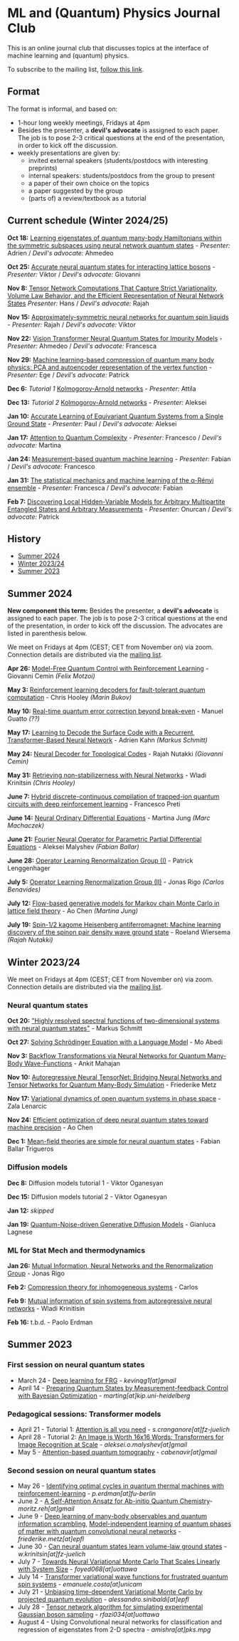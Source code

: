# ML and (Quantum) Physics Journal Club

This is an online journal club that discusses topics at the interface of machine learning and (quantum) physics.

To subscribe to the mailing list, [follow this link](https://www.listserv.dfn.de/sympa/subscribe/mlqp-journal-club?previous_action=info).

## Format

The format is informal, and based on:
* 1-hour long weekly meetings, Fridays at 4pm
* Besides the presenter, a **devil's advocate** is assigned to each paper. The job is to pose 2-3 critical questions at the end of the presentation, in order to kick off the discussion.
* weekly presentations are given by: 
    * invited external speakers (students/postdocs with interesting preprints)
    * internal speakers: students/postdocs from the group to present
    * a paper of their own choice on the topics
    * a paper suggested by the group
    * (parts of) a review/textbook as a tutorial

## Current schedule (Winter 2024/25)

**Oct 18:** [Learning eigenstates of quantum many-body Hamiltonians within the symmetric subspaces using neural network quantum states](https://arxiv.org/pdf/2407.20065) - *Presenter:* Adrien / *Devil's advocate:* Ahmedeo

**Oct 25:** [Accurate neural quantum states for interacting lattice bosons](https://arxiv.org/abs/2404.07869) - *Presenter:* Viktor / *Devil's advocate:* Giovanni

**Nov 8:** [Tensor Network Computations That Capture Strict Variationality, Volume Law Behavior, and the Efficient Representation of Neural Network States](https://arxiv.org/abs/2405.03797) *Presenter:* Hans / *Devil's advocate:* Rajah

**Nov 15:** [Approximately-symmetric neural networks for quantum spin liquids](https://arxiv.org/abs/2405.17541) - *Presenter:* Rajah / *Devil's advocate:* Viktor

**Nov 22:** [Vision Transformer Neural Quantum States for Impurity Models](https://arxiv.org/pdf/2408.13050) - *Presenter:* Ahmedeo / *Devil's advocate:* Francesca

**Nov 29:** [Machine learning-based compression of quantum many body physics: PCA and autoencoder representation of the vertex function](https://arxiv.org/abs/2403.15372) - *Presenter:* Ege / *Devil's advocate:* Patrick

**Dec 6:** *Tutorial 1* [Kolmogorov-Arnold networks](https://arxiv.org/pdf/2404.19756) - *Presenter:* Attila

**Dec 13:** *Tutorial 2* [Kolmogorov-Arnold networks](https://arxiv.org/pdf/2404.19756) - *Presenter:* Aleksei

**Jan 10:** [Accurate Learning of Equivariant Quantum Systems from a Single Ground State](https://arxiv.org/abs/2405.12309) - *Presenter:* Paul / *Devil's advocate:* Aleksei

**Jan 17:** [Attention to Quantum Complexity](https://arxiv.org/abs/2405.11632) - *Presenter:* Francesco / *Devil's advocate:* Martina

**Jan 24:** [Measurement-based quantum machine learning](https://arxiv.org/abs/2405.08319) - *Presenter:* Fabian / *Devil's advocate:* Francesco

**Jan 31:** [The statistical mechanics and machine learning of the α-Rényi ensemble](https://arxiv.org/abs/2404.04005) - *Presenter:* Francesca / *Devil's advocate:* Fabian

**Feb 7:** [Discovering Local Hidden-Variable Models for Arbitrary Multipartite Entangled States and Arbitrary Measurements](https://arxiv.org/pdf/2407.04673) - *Presenter:* Onurcan / *Devil's advocate:* Patrick


## History
- [Summer 2024](#summer-2024)
- [Winter 2023/24](#winter-2023/24)
- [Summer 2023](#summer-2023)

## Summer 2024

**New component this term:** Besides the presenter, a **devil's advocate** is assigned to each paper. The job is to pose 2-3 critical questions at the end of the presentation, in order to kick off the discussion. The advocates are listed in parenthesis below.

We meet on Fridays at 4pm (CEST; CET from November on) via zoom. Connection details are distributed via the [mailing list](https://www-mailman.uni-regensburg.de/mailman/listinfo/mlqp-journal-club).

**Apr 26:** [Model-Free Quantum Control with Reinforcement Learning](https://journals.aps.org/prx/abstract/10.1103/PhysRevX.12.011059) - Giovanni Cemin *(Felix Motzoi)*

**May 3:** [Reinforcement learning decoders for fault-tolerant quantum computation](https://iopscience.iop.org/article/10.1088/2632-2153/abc609) - Chris Hooley *(Marin Bukov)*

**May 10:** [Real-time quantum error correction beyond break-even](https://www.nature.com/articles/s41586-023-05782-6) - Manuel Guatto *(??)*

**May 17:** [Learning to Decode the Surface Code with a Recurrent, Transformer-Based Neural Network](https://arxiv.org/abs/2310.05900) - Adrien Kahn *(Markus Schmitt)*

**May 24:** [Neural Decoder for Topological Codes](https://journals.aps.org/prl/abstract/10.1103/PhysRevLett.119.030501) - Rajah Nutakki *(Giovanni Cemin)*

**May 31:** [Retrieving non-stabilizerness with Neural Networks](https://arxiv.org/pdf/2403.00919.pdf) - Wladi Krinitsin *(Chris Hooley)*

**June 7:** [Hybrid discrete-continuous compilation of trapped-ion quantum circuits with deep reinforcement learning](https://arxiv.org/abs/2307.05744) - Francesco Preti

**June 14:** [Neural Ordinary Differential Equations](https://arxiv.org/abs/1806.07366) - Martina Jung *(Marc Machaczek)*

**June 21:** [Fourier Neural Operator for Parametric Partial Differential Equations](https://arxiv.org/abs/2010.08895) - Aleksei Malyshev *(Fabian Ballar)*

**June 28:** [Operator Learning Renormalization Group (I)](https://arxiv.org/abs/2403.03199) - Patrick Lenggenhager 

**July 5:** [Operator Learning Renormalization Group (II)](https://arxiv.org/abs/2403.03199) - Jonas Rigo *(Carlos Benavides)*

**July 12:** [Flow-based generative models for Markov chain Monte Carlo in lattice field theory](https://arxiv.org/abs/1904.12072) - Ao Chen *(Martina Jung)*

**July 19:** [Spin-1/2 kagome Heisenberg antiferromagnet: Machine learning discovery of the spinon pair density wave ground state](https://arxiv.org/pdf/2401.02866.pdf) - Roeland Wiersema *(Rajah Nutakki)*


## Winter 2023/24

We meet on Fridays at 4pm (CEST; CET from November on) via zoom. Connection details are distributed via the [mailing list](https://www-mailman.uni-regensburg.de/mailman/listinfo/mlqp-journal-club).

### Neural quantum states

**Oct 20:** ["Highly resolved spectral functions of two-dimensional systems with neural quantum states"](https://arxiv.org/abs/2303.08184) - Markus Schmitt

**Oct 27:** [Solving Schrödinger Equation with a Language Model](https://arxiv.org/pdf/2307.09343.pdf) - Mo Abedi

**Nov 3:** [Backflow Transformations via Neural Networks for Quantum Many-Body Wave-Functions](
https://arxiv.org/abs/1807.10770) - Ankit Mahajan

**Nov 10:** [Autoregressive Neural TensorNet: Bridging Neural Networks
and Tensor Networks for Quantum Many-Body Simulation](https://arxiv.org/pdf/2304.01996.pdf) - Friederike Metz

**Nov 17:** [Variational dynamics of open quantum systems in phase space](https://arxiv.org/abs/2307.07429) - Zala Lenarcic

**Nov 24:** [Efficient optimization of deep neural quantum states toward machine precision](https://arxiv.org/abs/2302.01941) - Ao Chen

**Dec 1:** [Mean-field theories are simple for neural quantum states](https://arxiv.org/abs/2308.10934) - Fabian Ballar Trigueros

### Diffusion models

**Dec 8:** Diffusion models tutorial 1 - Viktor Oganesyan

**Dec 15:** Diffusion models tutorial 2 - Viktor Oganesyan

**Jan 12:** *skipped*

**Jan 19:** [Quantum-Noise-driven Generative Diffusion Models](https://arxiv.org/abs/2308.12013) - Gianluca Lagnese

### ML for Stat Mech and thermodynamics

**Jan 26:** [Mutual Information, Neural Networks and the Renormalization Group](https://arxiv.org/abs/1704.06279) - Jonas Rigo

**Feb 2:** [Compression theory for inhomogeneous systems](https://arxiv.org/abs/2301.11934) - Carlos

**Feb 9:** [Mutual information of spin systems from autoregressive neural networks](https://arxiv.org/pdf/2304.13412.pdf) - Wladi Krinitisin

**Feb 16:** t.b.d. - Paolo Erdman


<div style="page-break-after: always;"></div>

## Summer 2023

### First session on neural quantum states

* March 24 - [Deep learning for FRG](https://journals.aps.org/prl/abstract/10.1103/PhysRevLett.129.136402) - *kevinqg1[at]gmail*
* April 14 - [Preparing Quantum States by Measurement-feedback Control with Bayesian Optimization](https://arxiv.org/pdf/2212.02336.pdf) - *marting[at]kip.uni-heidelberg*

### Pedagogical sessions: Transformer models

* April 21 - Tutorial 1: [Attention is all you need](https://arxiv.org/abs/1706.03762) - *s.cranganore[at]fz-juelich*
* April 28 - Tutorial 2: [An Image is Worth 16x16 Words: Transformers for Image Recognition at Scale](https://arxiv.org/abs/2010.11929) - *aleksei.o.malyshev[at]gmail*
* May 5 - [Attention-based quantum tomography](https://iopscience.iop.org/article/10.1088/2632-2153/ac362b) - *cabenavir[at]gmail*

### Second session on neural quantum states

* May 26 - [Identifying optimal cycles in quantum thermal machines with reinforcement-learning](https://www.nature.com/articles/s41534-021-00512-0) - *p.erdman[at]fu-berlin*
* June 2 - [A Self-Attention Ansatz for Ab-initio Quantum Chemistry](https://arxiv.org/abs/2211.13672)- *moritz.reh[at]gmail*
* June 9 - [Deep learning of many-body observables and quantum information scrambling](https://arxiv.org/abs/2302.04621), [Model-independent learning of quantum phases of matter with quantum convolutional neural networks](https://arxiv.org/abs/2211.11786) - *friederike.metz[at]epfl*
* June 30 - [Can neural quantum states learn volume-law ground states](https://arxiv.org/pdf/2212.02204.pdf) - *w.krinitsin[at]fz-juelich*
* July 7 - [Towards Neural Variational Monte Carlo That Scales Linearly with System Size](http://arxiv.org/abs/2212.11296) - *foyed068[at]uottawa*
* July 14 - [Transformer variational wave functions for frustrated quantum spin systems](http://arxiv.org/abs/2211.05504) - *emanuele.costa[at]unicam*
* July 21 - [Unbiasing time-dependent Variational Monte Carlo by projected quantum evolution](https://arxiv.org/pdf/2305.14294.pdf) - *alessandro.sinibaldi[at]epfl*
* July 28 - [Tensor network algorithm for simulating experimental Gaussian boson sampling](https://arxiv.org/abs/2306.03709) - *rfazi034[at]uottawa*
* August 4 - Using Convolutional neural networks for classification and regression of eigenstates from 2-D spectra - *amishra[at]pks.mpg*
